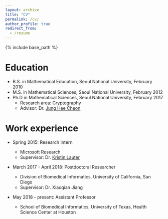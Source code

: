 ```yaml
---
layout: archive
title: "CV"
permalink: /cv/
author_profile: true
redirect_from:
  - /resume
---
```


{% include base_path %}

Education
======
* B.S. in Mathematical Education, Seoul National University, February 2010
* M.S. in Mathematical Sciences, Seoul National University, February 2012
* Ph.D in Mathematical Sciences, Seoul National University, February 2017
  * Research area: Cryptography
  * Advisor: Dr. [Jung Hee Cheon](http://www.math.snu.ac.kr/~jhcheon/xe2/)

Work experience
======
* Spring 2015: Research Intern
  * Microsoft Research
  * Supervisor: Dr. [Kristin Lauter](https://www.microsoft.com/en-us/research/people/klauter/?from=http%3A%2F%2Fresearch.microsoft.com%2F%7Eklauter%2F)
  
* March 2017 - April 2018: Postdoctoral Researcher
  * Division of Biomedical Informatics, University of California, San Diego
  * Supervisor: Dr. Xiaoqian Jiang

* May 2018 - present: Assistant Professor
  * School of Biomedical Informatics, University of Texas, Health Science Center at Houston
  

